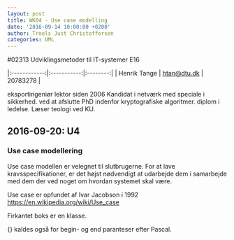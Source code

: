 ```yaml
---
layout: post
title: WK04 - Use case modelling
date: '2016-09-14 10:00:00 +0200'
author: Troels Just Christoffersen
categories: UML
---
```


#02313 Udviklingsmetoder til IT-systemer E16

|:------------:|:-----------:|:--------:|
| Henrik Tange | htan@dtu.dk | 20783278 |


eksportingeniør
lektor siden 2006
Kandidat i netværk med speciale i sikkerhed. ved at afslutte PhD indenfor kryptografiske algoritmer. diplom i ledelse. Læser teologi ved KU.

## 2016-09-20: U4

### Use case modellering

Use case modellen er velegnet til slutbrugerne.
For at lave kravsspecifikationer, er det højst nødvendigt at udarbejde dem i samarbejde med dem der ved noget om hvordan systemet skal være.

Use case er opfundet af Ivar Jacobson i 1992 https://en.wikipedia.org/wiki/Use_case

Firkantet boks er en klasse.

{} kaldes også for begin- og end paranteser efter Pascal.
